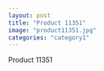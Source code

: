 ```yaml
---
layout: post
title: "Product 11351"
image: "product11351.jpg"
categories: "category1"
---
```

Product 11351

